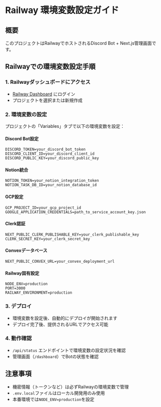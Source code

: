 # Railway 環境変数設定ガイド

## 概要
このプロジェクトはRailwayでホストされるDiscord Bot + Next.js管理画面です。

## Railwayでの環境変数設定手順

### 1. Railwayダッシュボードにアクセス
- [Railway Dashboard](https://railway.app/dashboard) にログイン
- プロジェクトを選択または新規作成

### 2. 環境変数の設定
プロジェクトの「Variables」タブで以下の環境変数を設定：

#### Discord Bot設定
```
DISCORD_TOKEN=your_discord_bot_token
DISCORD_CLIENT_ID=your_discord_client_id
DISCORD_PUBLIC_KEY=your_discord_public_key
```

#### Notion統合
```
NOTION_TOKEN=your_notion_integration_token
NOTION_TASK_DB_ID=your_notion_database_id
```

#### GCP設定
```
GCP_PROJECT_ID=your_gcp_project_id
GOOGLE_APPLICATION_CREDENTIALS=path_to_service_account_key.json
```

#### Clerk認証
```
NEXT_PUBLIC_CLERK_PUBLISHABLE_KEY=your_clerk_publishable_key
CLERK_SECRET_KEY=your_clerk_secret_key
```

#### Convexデータベース
```
NEXT_PUBLIC_CONVEX_URL=your_convex_deployment_url
```

#### Railway固有設定
```
NODE_ENV=production
PORT=3000
RAILWAY_ENVIRONMENT=production
```

### 3. デプロイ
- 環境変数を設定後、自動的にデプロイが開始されます
- デプロイ完了後、提供されるURLでアクセス可能

### 4. 動作確認
- `/api/status` エンドポイントで環境変数の設定状況を確認
- 管理画面（`/dashboard`）でBotの状態を確認

## 注意事項
- 機密情報（トークンなど）は必ずRailwayの環境変数で管理
- `.env.local`ファイルはローカル開発用のみ使用
- 本番環境では`NODE_ENV=production`を設定
